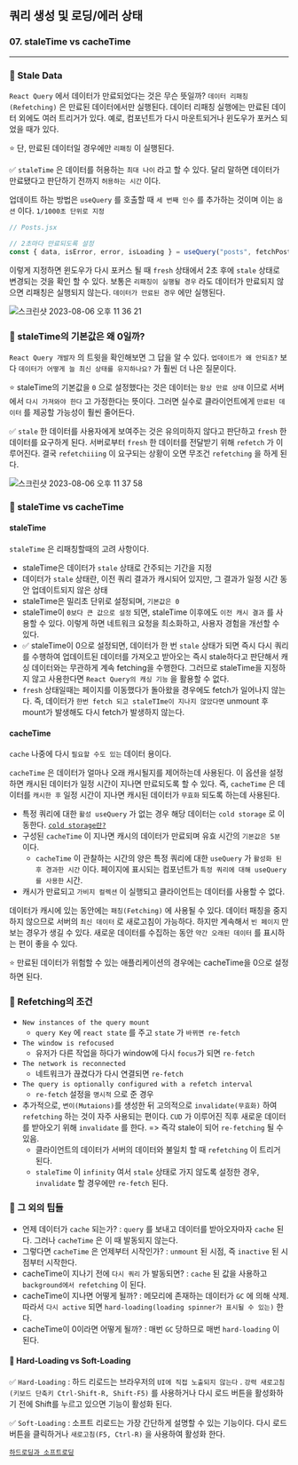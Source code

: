 ## 쿼리 생성 및 로딩/에러 상태
### 07. staleTime vs cacheTime
---------------------------------------------

### 📌 Stale Data

`React Query` 에서 데이터가 만료되었다는 것은 무슨 뜻일까?
`데이터 리패칭(Refetching)` 은 만료된 데이터에서만 실행된다. 데이터 리패칭 실행에는 만료된 데이터 외에도 여러 트리거가 있다. 예로, 컴포넌트가 다시 마운트되거나 윈도우가 포커스 되었을 때가 있다.

⭐️ 단, 만료된 데이터일 경우에만 `리패칭` 이 실행된다.

✅ `staleTime` 은 데이터를 허용하는 `최대 나이` 라고 할 수 있다. 
달리 말하면 데이터가 만료됐다고 판단하기 전까지 `허용하는 시간` 이다.

업데이트 하는 방법은 `useQuery` 를 호출할 때 `세 번째 인수` 를 추가하는 것이며 이는 `옵션` 이다.
`1/1000초 단위로 지정`

```jsx
// Posts.jsx

// 2초마다 만료되도록 설정
const { data, isError, error, isLoading } = useQuery("posts", fetchPosts, { staleTime: 2000});
```

이렇게 지정하면 윈도우가 다시 포커스 될 때 `fresh` 상태에서 2초 후에 `stale` 상태로 변경되는 것을 확인 할 수 있다.
보통은 `리패칭이 실행될 경우` 라도 데이터가 만료되지 않으면 리패칭은 실행되지 않는다.
`데이터가 만료된 경우` 에만 실행된다.

![스크린샷 2023-08-06 오후 11 36 21](https://github.com/chromeheartz/TIL/assets/95161113/05f807d9-c4f1-4cb0-a509-7752af97a60c)

### 📌 staleTime의 기본값은 왜 0일까?

`React Query 개발자` 의 트윗을 확인해보면 그 답을 알 수 있다.
`업데이트가 왜 안되죠?` 보다 `데이터가 어떻게 늘 최신 상태를 유지하나요?` 가 훨씬 더 나은 질문이다.

⭐️ staleTime의 기본값을 `0` 으로 설정했다는 것은 데이터는 `항상 만료 상태` 이므로 서버에서 `다시 가져와야 한다` 고 가정한다는 뜻이다. 그러면 실수로 클라이언트에게 `만료된 데이터` 를 제공할 가능성이 훨씬 줄어든다.

✅ `stale` 한 데이터를 사용자에게 보여주는 것은 유의미하지 않다고 판단하고 `fresh` 한 데이터를 요구하게 된다. 서버로부터 `fresh` 한 데이터를 전달받기 위해 `refetch` 가 이루어진다. 
결국 `refetchiiing` 이 요구되는 상황이 오면 무조건 `refetching` 을 하게 된다.

![스크린샷 2023-08-06 오후 11 37 58](https://github.com/chromeheartz/TIL/assets/95161113/a5fe82ed-8bbb-4c53-a2fe-a4050032e6e5)

### 📌 staleTime vs cacheTime

#### staleTime

`staleTime` 은 리패칭할때의 고려 사항이다.
- staleTime은 데이터가 `stale` 상태로 간주되는 기간을 지정
- 데이터가 `stale` 상태란, 이전 쿼리 결과가 캐시되어 있지만, 그 결과가 일정 시간 동안 업데이트되지 않은 상태
- staleTime은 밀리초 단위로 설정되며, `기본값은 0`
- staleTime이 `0보다 큰 값으로 설정` 되면, staleTime 이후에도 `이전 캐시 결과` 를 사용할 수 있다. 이렇게 하면 네트워크 요청을 최소화하고, 사용자 경험을 개선할 수 있다.
- ✅ staleTime이 0으로 설정되면, 데이터가 한 번 `stale` 상태가 되면 즉시 다시 쿼리를 수행하여 업데이트된 데이터를 가져오고 받아오는 즉시 stale하다고 판단해서 캐싱 데이터와는 무관하게 계속 fetching을 수행한다. 그러므로 staleTime을 지정하지 않고 사용한다면 `React Query의 캐싱 기능` 을 활용할 수 없다. 
- `fresh` 상태일때는 페이지를 이동했다가 돌아왔을 경우에도 fetch가 일어나지 않는다. 즉, 데이터가 `한번 fetch 되고 staleTIme이 지나지 않았다면` unmount 후 mount가 발생해도 다시 fetch가 발생하지 않는다.

#### cacheTime

`cache` 나중에 다시 `필요할 수도 있는` 데이터 용이다.

`cacheTime` 은 데이터가 얼마나 오래 캐시될지를 제어하는데 사용된다. 이 옵션을 설정하면 캐시된 데이터가 일정 시간이 지나면 만료되도록 할 수 있다. 즉, `cacheTime` 은 데이터를 `캐시한 후` 일정 시간이 지나면 캐시된 데이터가 `무효화` 되도록 하는데 사용된다.

- 특정 쿼리에 대한 `활성 useQuery` 가 없는 경우 해당 데이터는 `cold storage` 로 이동한다.
[`cold storage란?`]
- 구성된 `cacheTime` 이 지나면 캐시의 데이터가 만료되며 유효 시간의 `기본값은 5분` 이다.
	- `cacheTime` 이 관찰하는 시간의 양은 특정 쿼리에 대한 `useQuery` 가 `활성화 된 후 경과한 시간` 이다. 페이지에 표시되는 컴포넌트가 `특정 쿼리에 대해 useQuery를 사용한` 시간.
- 캐시가 만료되고 `가비지 컬렉션` 이 실행되고 클라이언트는 데이터를 사용할 수 없다.

데이터가 캐시에 있는 동안에는 `패칭(Fetching)` 에 사용될 수 있다. 데이터 패칭을 중지하지 않으므로 서버의 `최신 데이터`  로 새로고침이 가능하다. 하지만 계속해서 `빈 페이지` 만 보는 경우가 생길 수 있다.
새로운 데이터를 수집하는 동안 `약간 오래된 데이터` 를 표시하는 편이 좋을 수 있다.

⭐️ 만료된 데이터가 위험할 수 있는 애플리케이션의 경우에는 cacheTime을 0으로 설정하면 된다.

### 📌 Refetching의 조건

- `New instances of the query mount`
	* `query Key` 에 `react state` 를 주고 `state` 가 `바뀌면 re-fetch`
- `The window is refocused`
	* 유저가 다른 작업을 하다가 window에 다시 `focus`가 되면 `re-fetch`
- `The network is reconnected`
	* 네트워크가 끊겼다가 다시 연결되면 `re-fetch`
- `The query is optionally configured with a refetch interval`
	* `re-fetch` 설정을 `명시적` 으로 준 경우
- 추가적으로, `변이(Mutaions)`를 생성한 뒤 고의적으로 `invalidate(무효화)` 하여 `refetching` 하는 것이 자주 사용되는 편이다. `CUD` 가 이루어진 직후 새로운 데이터를 받아오기 위해 `invalidate` 를 한다. => 즉각 stale이 되어 `re-fetching` 될 수 있음.
  * 클라이언트의 데이터가 서버의 데이터와 불일치 할 때 `refetching` 이 트리거 된다.
  * `staleTime` 이 `infinity` 여서 `stale` 상태로 가지 않도록 설정한 경우, `invalidate` 할 경우에만 `re-fetch` 된다.
    
    
### 📌 그 외의 팁들

- 언제 데이터가 `cache` 되는가? : `query` 를 보내고 데이터를 받아오자마자 `cache` 된다. 그러나 `cacheTime` 은 이 때 발동되지 않는다.
- 그렇다면 `cacheTime` 은 언제부터 시작인가? : `unmount` 된 시점, 즉 `inactive` 된 시점부터 시작한다. 
- cacheTime이 지나기 전에 `다시 쿼리` 가 발동되면? : `cache` 된 값을 사용하고 `background에서 refetching` 이 된다.
- cacheTime이 지나면 어떻게 될까? : 메모리에 존재하는 데이터가 `GC` 에 의해 삭제. 따라서 `다시 active` 되면 `hard-loading(loading spinner가 표시될 수 있는)` 한다.
- cacheTime이 0이라면 어떻게 될까? : 매번 `GC` 당하므로 매번 `hard-loading` 이 된다.

#### 📍 Hard-Loading vs Soft-Loading

✅ `Hard-Loading` : 하드 리로드는 브라우저의 `UI에 직접 노출되지 않는다` . `강력 새로고침(키보드 단축키 Ctrl-Shift-R, Shift-F5)` 를 사용하거나 다시 로드 버튼을 활성화하기 전에 Shift를 누르고 있으면 기능이 활성화 된다.

✅ `Soft-Loading` : 소프트 리로드는 가장 간단하게 설명할 수 있는 기능이다. 다시 로드 버튼을 클릭하거나 `새로고침(F5, Ctrl-R)` 을 사용하여 활성화 한다.

[`하드로딩과 소프트로딩`]

[`cold storage란?`]: https://d2.naver.com/helloworld/526125
[`하드로딩과 소프트로딩`]: https://hashnode.com/post/whats-the-difference-between-soft-loading-and-hard-loading-cj3ydic4s0020qwk82hrdkiyv/answer/ck842bfk004o0zis1cy764bg6

